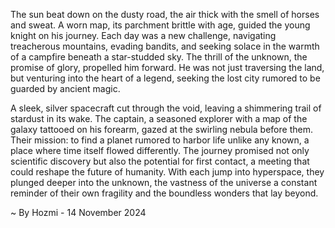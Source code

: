 
The sun beat down on the dusty road, the air thick with the smell of horses and sweat. A worn map, its parchment brittle with age, guided the young knight on his journey.  Each day was a new challenge, navigating treacherous mountains, evading bandits, and seeking solace in the warmth of a campfire beneath a star-studded sky. The thrill of the unknown, the promise of glory, propelled him forward. He was not just traversing the land, but venturing into the heart of a legend, seeking the lost city rumored to be guarded by ancient magic.

A sleek, silver spacecraft cut through the void, leaving a shimmering trail of stardust in its wake. The captain, a seasoned explorer with a map of the galaxy tattooed on his forearm, gazed at the swirling nebula before them. Their mission: to find a planet rumored to harbor life unlike any known, a place where time itself flowed differently. The journey promised not only scientific discovery but also the potential for first contact, a meeting that could reshape the future of humanity. With each jump into hyperspace, they plunged deeper into the unknown, the vastness of the universe a constant reminder of their own fragility and the boundless wonders that lay beyond. 

~ By Hozmi - 14 November 2024
